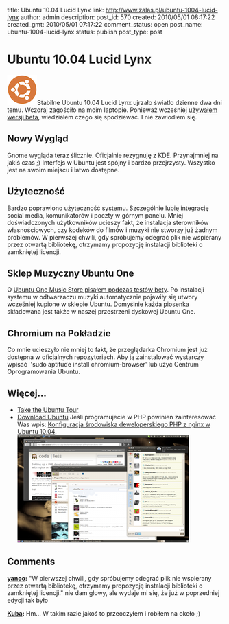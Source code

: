 title: Ubuntu 10.04 Lucid Lynx
link: http://www.zalas.pl/ubuntu-1004-lucid-lynx
author: admin
description: 
post_id: 570
created: 2010/05/01 08:17:22
created_gmt: 2010/05/01 07:17:22
comment_status: open
post_name: ubuntu-1004-lucid-lynx
status: publish
post_type: post

<!--Stabilne Ubuntu 10.04 Lucid Lynx ujrzało światło dzienne dwa dni temu. Wczoraj zagościło na moim laptopie. Ponieważ wcześniej używałem wersji beta, wiedziałem czego się spodziewać. I nie zawiodłem się.-->

# Ubuntu 10.04 Lucid Lynx

![Ubuntu Logo](/uploads/wp//2010/05/ubuntulogo-circle.png)Stabilne Ubuntu 10.04 Lucid Lynx ujrzało światło dzienne dwa dni temu. Wczoraj zagościło na moim laptopie. Ponieważ wcześniej [używałem wersji beta](/ubuntu-1004-lucid-lynx-jest-juz-za-rogiem), wiedziałem czego się spodziewać. I nie zawiodłem się. 

## Nowy Wygląd

Gnome wygląda teraz ślicznie. Oficjalnie rezygnuję z KDE. Przynajmniej na jakiś czas ;) Interfejs w Ubuntu jest spójny i bardzo przejrzysty. Wszystko jest na swoim miejscu i łatwo dostępne. 

## Użyteczność

Bardzo poprawiono użyteczność systemu. Szczególnie lubię integrację social media, komunikatorów i poczty w górnym panelu. Mniej doświadczonych użytkowników ucieszy fakt, że instalacja sterowników własnościowych, czy kodeków do filmów i muzyki nie stworzy już żadnym problemów. W pierwszej chwili, gdy spróbujemy odegrać plik nie wspierany przez otwartą bibliotekę, otrzymamy propozycję instalacji biblioteki o zamkniętej licencji. 

## Sklep Muzyczny Ubuntu One

O [Ubuntu One Music Store pisałem podczas testów bety](/sklep-muzyczny-w-ubuntu-ubuntu-one-music-store). Po instalacji systemu w odtwarzaczu muzyki automatycznie pojawiły się utwory wcześniej kupione w sklepie Ubuntu. Domyślnie każda piosenka składowana jest także w naszej przestrzeni dyskowej Ubuntu One. 

## Chromium na Pokładzie

Co mnie ucieszyło nie mniej to fakt, że przeglądarka Chromium jest już dostępna w oficjalnych repozytoriach. Aby ją zainstalować wystarczy wpisać  'sudo aptitude install chromium-browser' lub użyć Centrum Oprogramowania Ubuntu. 

## Więcej...

  * [Take the Ubuntu Tour](http://www.ubuntu.com/products/whatisubuntu/1004features)
  * [Download Ubuntu](http://www.ubuntu.com/getubuntu/download)
Jeśli programujecie w PHP powinien zainteresować Was wpis: [Konfiguracja środowiska deweloperskiego PHP z nginx w Ubuntu 10.04](/konfiguracja-srodowiska-deweloperskiego-php-z-nginx-w-ubuntu-1004). ![Ubuntu 10.04 Lucid Lynx](/uploads/wp//2010/05/ubuntu1004-02-400x250.png)

## Comments

**[yanoo](#2999 "2010-05-01 01:51:27"):** "W pierwszej chwili, gdy spróbujemy odegrać plik nie wspierany przez otwartą bibliotekę, otrzymamy propozycję instalacji biblioteki o zamkniętej licencji." nie dam głowy, ale wydaje mi się, że już w poprzedniej edycji tak było

**[Kuba](#3000 "2010-05-01 01:54:31"):** Hm... W takim razie jakoś to przeoczyłem i robiłem na około ;)

